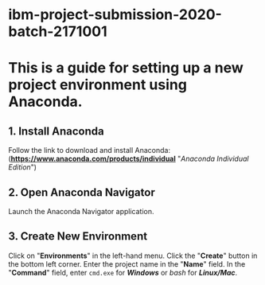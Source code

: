 ﻿# ibm-project-submission-2020-batch-2171001
# This is a guide for setting up a new project environment using Anaconda.
## 1. Install Anaconda
Follow the link to download and install Anaconda: (**https://www.anaconda.com/products/individual** "*Anaconda Individual Edition*")
## 2. Open Anaconda Navigator
Launch the Anaconda Navigator application.
## 3. Create New Environment
Click on "**Environments**" in the left-hand menu.
Click the "**Create**" button in the bottom left corner.
Enter the project name in the "**Name**" field.
In the "**Command**" field, enter `cmd.exe` for **_Windows_** or *bash* for **_Linux/Mac_**.
